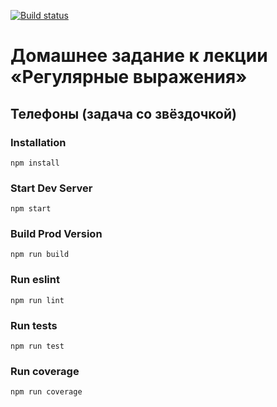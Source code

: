 [![Build status](https://ci.appveyor.com/api/projects/status/1s6dboeusivfj5f0/branch/master?svg=true)](https://ci.appveyor.com/project/Sergey17777/ajs-1-7-4-regexp-phone/branch/master)

# Домашнее задание к лекции «Регулярные выражения»

## Телефоны (задача со звёздочкой)

### Installation

```
npm install
```

### Start Dev Server

```
npm start
```

### Build Prod Version

```
npm run build
```

### Run eslint

```
npm run lint
```

### Run tests

```
npm run test
```

### Run coverage

```
npm run coverage
```
